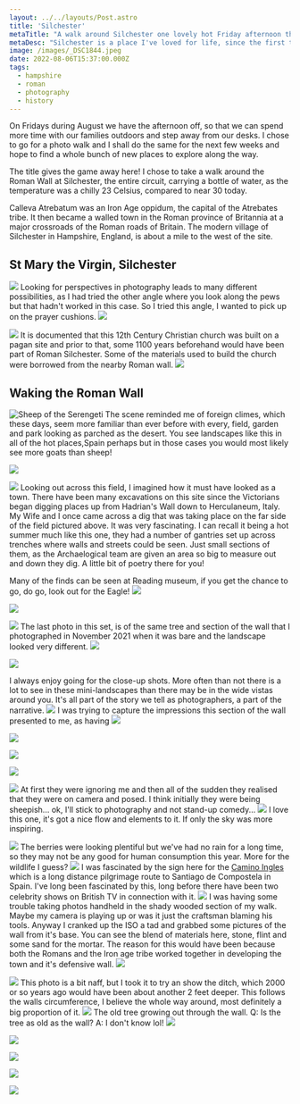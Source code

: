 ```yaml
---
layout: ../../layouts/Post.astro
title: 'Silchester'
metaTitle: "A walk around Silchester one lovely hot Friday afternoon this Summer"
metaDesc: "Silchester is a place I've loved for life, since the first time I visited as a child. Now it's just 14 minutes from home. Lots of photos. I took 96!"
image: /images/_DSC1844.jpeg
date: 2022-08-06T15:37:00.000Z
tags:
  - hampshire
  - roman
  - photography
  - history
---
```


On Fridays during August we have the afternoon off, so that we can spend more time with our families outdoors and step away from our desks. I chose to go for a photo walk and I shall do the same for the next few weeks and hope to find a whole bunch of new places to explore along the way.

The title gives the game away here! I chose to take a walk around the Roman Wall at Silchester, the entire circuit, carrying a bottle of water, as the temperature was a chilly 23 Celsius, compared to near 30 today.

Calleva Atrebatum was an Iron Age oppidum, the capital of the Atrebates tribe. It then became a walled town in the Roman province of Britannia at a major crossroads of the Roman roads of Britain. The modern village of Silchester in Hampshire, England, is about a mile to the west of the site.

## St Mary the Virgin, Silchester
![](/images/_DSC1829.jpeg)
Looking for perspectives in photography leads to many different possibilities, as I had tried the other angle where you look along the pews but that hadn't worked in this case. So I tried this angle, I wanted to pick up on the prayer cushions.
![](/images/_DSC1830.jpeg)

![](/images/_DSC1835.jpeg)
It is documented that this 12th Century Christian church was built on a pagan site and prior to that, some 1100 years beforehand would have been part of Roman Silchester. Some of the materials used to build the church were borrowed from the nearby Roman wall.
![](/images/_DSC1837.jpeg)

## Waking the Roman Wall
![Sheep of the Serengeti](/images/_DSC1842.jpeg)
The scene reminded me of foreign climes, which these days, seem more familiar than ever before with every, field, garden and park looking as parched as the desert. You see landscapes like this in all of the hot places,Spain perhaps but in those cases you would most likely see more goats than sheep!

![](/images/_DSC1844.jpeg)

![](/images/_DSC1845.jpeg)
Looking out across this field, I imagined how it must have looked as a town. There have been many excavations on this site since the Victorians began digging places up from Hadrian's Wall down to Herculaneum, Italy. My Wife and I once came across a dig that was taking place on the far side of the field pictured above. It was very fascinating. I can recall it being a hot summer much like this one, they had a number of gantries set up across trenches where walls and streets could be seen. Just small sections of them, as the Archaelogical team are given an area so big to measure out and down they dig. A little bit of poetry there for you!

Many of the finds can be seen at Reading museum, if you get the chance to go, do go, look out for the Eagle!
 ![](/images/_DSC1846.jpeg)

![](/images/_DSC1847.jpeg)


![](/images/_DSC1848.jpeg)
The last photo in this set, is of the same tree and section of the wall that I photographed in November 2021 when it was bare and the landscape looked very different. 
![](/images/_DSC1849.jpeg)

![](/images/_DSC1850.jpeg)

I always enjoy going for the close-up shots. More often than not there is a lot to see in these mini-landscapes than there may be in the wide vistas around you. It's all part of the story we tell as photographers, a part of the narrative.
![](/images/_DSC1856.jpeg)
I was trying to capture the impressions this section of the wall presented to me, as having 
![](/images/_DSC1858.jpeg)

![](/images/_DSC1859.jpeg)

![](/images/_DSC1862.jpeg)

![](/images/_DSC1863.jpeg)

![](/images/_DSC1864.jpeg)
At first they were ignoring me and then all of the sudden they realised that they were on camera and posed. I think initially they were being sheepish... ok, I'll stick to photography and not stand-up comedy...
![](/images/_DSC1866.jpeg)
I love this one, it's got a nice flow and elements to it. If only the sky was more inspiring.

![](/images/_DSC1867.jpeg)
The berries were looking plentiful but we've had no rain for a long time, so they may not be any good for human consumption this year. More for the wildlife I guess?
![](/images/_DSC1868.jpeg)
I was fascinated by the sign here for the [Camino Ingles](https://caminoways.com/camino-ingles/) which is a long distance pilgrimage route to Santiago de Compostela in Spain. I've long been fascinated by this, long before there have been two celebrity shows on British TV in connection with it.
![](/images/_DSC1884.jpeg)
I was having some trouble taking photos handheld in the shady wooded section of my walk. Maybe my camera is playing up or was it just the craftsman blaming his tools. Anyway I cranked up the ISO a tad and grabbed some pictures of the wall from it's base. You can see the blend of materials here, stone, flint and some sand for the mortar. The reason for this would have been because both the Romans and the Iron age tribe worked together in developing the town and it's defensive wall.
![](/images/_DSC1888.jpeg)

![](/images/_DSC1890.jpeg)
This photo is a bit naff, but I took it to try an show the ditch, which 2000 or so years ago would have been about another 2 feet deeper. This follows the walls circumference, I believe the whole way around, most definitely a big proportion of it.
![](/images/_DSC1904.jpeg)
The old tree growing out through the wall. Q: Is the tree as old as the wall? A: I don't know lol!
![](/images/_DSC1908.jpeg)

![](/images/_DSC1910.jpeg)

![](/images/_DSC1912.jpeg)

![](/images/_DSC1916.jpeg)

![](/images/_DSC1917.jpeg)

